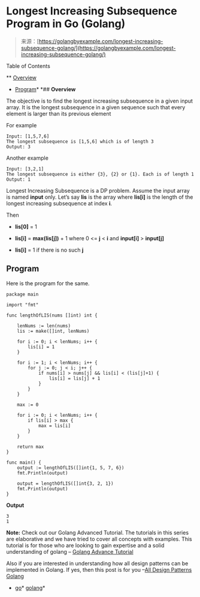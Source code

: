 <!--yml
category: 未分类
date: 2024-10-13 06:46:28
-->

# Longest Increasing Subsequence Program in Go (Golang)

> 来源：[https://golangbyexample.com/longest-increasing-subsequence-golang/](https://golangbyexample.com/longest-increasing-subsequence-golang/)

Table of Contents

 **   [Overview](#Overview "Overview")
*   [Program](#Program "Program")*  *## **Overview**

The objective is to find the longest increasing subsequence in a given input array. It is the longest subsequence in a given sequence such that every element is larger than its previous element

For example

```
Input: [1,5,7,6]
The longest subsequence is [1,5,6] which is of length 3
Output: 3
```

Another example

```
Input: [3,2,1]
The longest subsequence is either {3}, {2} or {1}. Each is of length 1
Output: 1
```

Longest Increasing Subsequence is a DP problem. Assume the input array is named **input** only. Let’s say **lis** is the array where **lis[i]** is the length of the longest increasing subsequence at index **i**.

Then

*   **lis[0]** = 1

*   **lis[i]** = **max(lis[j])** + 1 where 0 <= **j** < **i** and **input[i]** > **input[j]**

*   **lis[i]** = 1 if there is no such **j**

## **Program**

Here is the program for the same.

```
package main

import "fmt"

func lengthOfLIS(nums []int) int {

	lenNums := len(nums)
	lis := make([]int, lenNums)

	for i := 0; i < lenNums; i++ {
		lis[i] = 1
	}

	for i := 1; i < lenNums; i++ {
		for j := 0; j < i; j++ {
			if nums[i] > nums[j] && lis[i] < (lis[j]+1) {
				lis[i] = lis[j] + 1
			}
		}
	}

	max := 0

	for i := 0; i < lenNums; i++ {
		if lis[i] > max {
			max = lis[i]
		}
	}

	return max
}

func main() {
	output := lengthOfLIS([]int{1, 5, 7, 6})
	fmt.Println(output)

	output = lengthOfLIS([]int{3, 2, 1})
	fmt.Println(output)
}
```

**Output**

```
3
1
```

**Note:** Check out our Golang Advanced Tutorial. The tutorials in this series are elaborative and we have tried to cover all concepts with examples. This tutorial is for those who are looking to gain expertise and a solid understanding of golang – [Golang Advance Tutorial](https://golangbyexample.com/golang-comprehensive-tutorial/)

Also if you are interested in understanding how all design patterns can be implemented in Golang. If yes, then this post is for you –[All Design Patterns Golang](https://golangbyexample.com/all-design-patterns-golang/)

*   [go](https://golangbyexample.com/tag/go/)*   [golang](https://golangbyexample.com/tag/golang/)*
